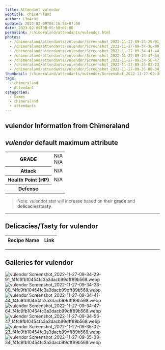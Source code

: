 ```yaml
---
title: Attendant vulendor
webtitle: chimeraland
author: L3n4r0x
updated: 2023-02-09T08:16:58+07:00
date: 2023-02-09T08:05:58+07:00
permalink: /chimeraland/attendants/vulendor.html
photos:
  - /chimeraland/attendants/vulendor/Screenshot_2022-11-27-09-34-29-91_f4fc9fb10454fc3a3dacb99dff89b568.webp
  - /chimeraland/attendants/vulendor/Screenshot_2022-11-27-09-34-36-00_f4fc9fb10454fc3a3dacb99dff89b568.webp
  - /chimeraland/attendants/vulendor/Screenshot_2022-11-27-09-34-41-44_f4fc9fb10454fc3a3dacb99dff89b568.webp
  - /chimeraland/attendants/vulendor/Screenshot_2022-11-27-09-34-47-64_f4fc9fb10454fc3a3dacb99dff89b568.webp
  - /chimeraland/attendants/vulendor/Screenshot_2022-11-27-09-34-56-47_f4fc9fb10454fc3a3dacb99dff89b568.webp
  - /chimeraland/attendants/vulendor/Screenshot_2022-11-27-09-35-02-23_f4fc9fb10454fc3a3dacb99dff89b568.webp
  - /chimeraland/attendants/vulendor/Screenshot_2022-11-27-09-35-08-34_f4fc9fb10454fc3a3dacb99dff89b568.webp
thumbnail: /chimeraland/attendants/vulendor/Screenshot_2022-11-27-09-34-29-91_f4fc9fb10454fc3a3dacb99dff89b568.webp
tags:
  - chimeraland
  - Attendant
categories:
  - Games
  - chimeraland
  - attendants
---
```


<link
  rel="stylesheet"
  href="https://rawcdn.githack.com/dimaslanjaka/Web-Manajemen/870a349/css/bootstrap-5-3-0-alpha3-wrapper.css"
/>
<section id="bootstrap-wrapper">
  <h2>vulendor Information from Chimeraland</h2>
  <h2 id="attribute"><i>vulendor</i> default maximum attribute</h2>
  <div class="row">
    <div class="col mb-2">
      <div class="card bg-dark text-light">
        <div class="card-body">
          <table>
            <tr>
              <th>GRADE</th>
              <td>N/A <br />N/A</td>
            </tr>
            <tr>
              <th>Attack</th>
              <td>N/A</td>
            </tr>
            <tr>
              <th>Health Point (HP)</th>
              <td>N/A</td>
            </tr>
            <tr>
              <th>Defense</th>
              <td></td>
            </tr>
          </table>
        </div>
      </div>
    </div>
  </div>
  <blockquote>
    Note: vulendor stat will increase based on their <b>grade</b> and
    <b>delicacies/tasty</b>.
  </blockquote>
  <hr />
  <h2 id="delicacies">Delicacies/Tasty for vulendor</h2>
  <div class="card">
    <div class="card-body">
      <div class="table-responsive">
        <table class="table table-striped table-dark">
          <thead>
            <tr>
              <th>Recipe Name</th>
              <th>Link</th>
            </tr>
          </thead>
          <tbody></tbody>
        </table>
      </div>
    </div>
  </div>
  <hr />
  <div id="gallery">
    <h2>Galleries for vulendor</h2>
    <div class="row">
      <div class="col-lg-6 col-12">
        <img
          src="https://www.webmanajemen.com/chimeraland/attendants/vulendor/Screenshot_2022-11-27-09-34-29-91_f4fc9fb10454fc3a3dacb99dff89b568.webp"
          alt="vulendor Screenshot_2022-11-27-09-34-29-91_f4fc9fb10454fc3a3dacb99dff89b568.webp"
        />
      </div>
      <div class="col-lg-6 col-12">
        <img
          src="https://www.webmanajemen.com/chimeraland/attendants/vulendor/Screenshot_2022-11-27-09-34-36-00_f4fc9fb10454fc3a3dacb99dff89b568.webp"
          alt="vulendor Screenshot_2022-11-27-09-34-36-00_f4fc9fb10454fc3a3dacb99dff89b568.webp"
        />
      </div>
      <div class="col-lg-6 col-12">
        <img
          src="https://www.webmanajemen.com/chimeraland/attendants/vulendor/Screenshot_2022-11-27-09-34-41-44_f4fc9fb10454fc3a3dacb99dff89b568.webp"
          alt="vulendor Screenshot_2022-11-27-09-34-41-44_f4fc9fb10454fc3a3dacb99dff89b568.webp"
        />
      </div>
      <div class="col-lg-6 col-12">
        <img
          src="https://www.webmanajemen.com/chimeraland/attendants/vulendor/Screenshot_2022-11-27-09-34-47-64_f4fc9fb10454fc3a3dacb99dff89b568.webp"
          alt="vulendor Screenshot_2022-11-27-09-34-47-64_f4fc9fb10454fc3a3dacb99dff89b568.webp"
        />
      </div>
      <div class="col-lg-6 col-12">
        <img
          src="https://www.webmanajemen.com/chimeraland/attendants/vulendor/Screenshot_2022-11-27-09-34-56-47_f4fc9fb10454fc3a3dacb99dff89b568.webp"
          alt="vulendor Screenshot_2022-11-27-09-34-56-47_f4fc9fb10454fc3a3dacb99dff89b568.webp"
        />
      </div>
      <div class="col-lg-6 col-12">
        <img
          src="https://www.webmanajemen.com/chimeraland/attendants/vulendor/Screenshot_2022-11-27-09-35-02-23_f4fc9fb10454fc3a3dacb99dff89b568.webp"
          alt="vulendor Screenshot_2022-11-27-09-35-02-23_f4fc9fb10454fc3a3dacb99dff89b568.webp"
        />
      </div>
      <div class="col-lg-6 col-12">
        <img
          src="https://www.webmanajemen.com/chimeraland/attendants/vulendor/Screenshot_2022-11-27-09-35-08-34_f4fc9fb10454fc3a3dacb99dff89b568.webp"
          alt="vulendor Screenshot_2022-11-27-09-35-08-34_f4fc9fb10454fc3a3dacb99dff89b568.webp"
        />
      </div>
    </div>
  </div>
</section>